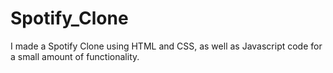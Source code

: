 # Spotify_Clone
I made a Spotify Clone using HTML and CSS, as well as Javascript code for a small amount of functionality.
